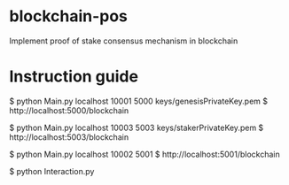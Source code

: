 # blockchain-pos
Implement proof of stake consensus mechanism in blockchain

# Instruction guide

$ python Main.py localhost 10001 5000 keys/genesisPrivateKey.pem
$ http://localhost:5000/blockchain

$ python Main.py localhost 10003 5003 keys/stakerPrivateKey.pem
$ http://localhost:5003/blockchain

$ python Main.py localhost 10002 5001
$ http://localhost:5001/blockchain

$ python Interaction.py 

